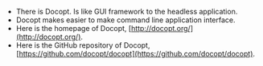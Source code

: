 * There is Docopt. Is like GUI framework to the headless application.
* Docopt makes easier to make command line application interface.
* Here is the homepage of Docopt, [http://docopt.org/](http://docopt.org/).
* Here is the GitHub repository of Docopt, [https://github.com/docopt/docopt](https://github.com/docopt/docopt).